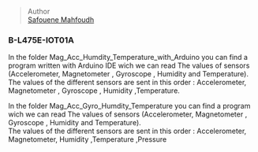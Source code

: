 
> Author   
> [Safouene Mahfoudh](https://github.com/Safouene-Mahfoudh)








### B-L475E-IOT01A   
In the folder Mag_Acc_Humdity_Temperature_with_Arduino you can find a program written with Arduino IDE wich we can read The values of sensors (Accelerometer, Magnetometer , Gyroscope , Humidity and Temperature).        
The values of the different sensors are sent in this order :  Accelerometer, Magnetometer , Gyroscope , Humidity ,Temperature.    


In the folder Mag_Acc_Gyro_Humdity_Temperature you can find a program wich we can read The values of sensors (Accelerometer, Magnetometer , Gyroscope , Humidity and Temperature).  
The values of the different sensors are sent in this order :  Accelerometer, Magnetometer, Humidity ,Temperature ,Pressure
